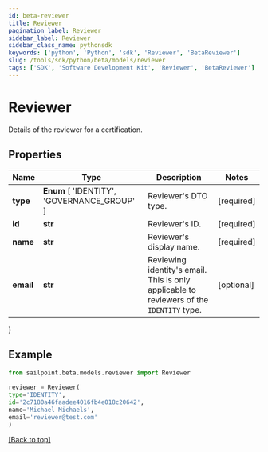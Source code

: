 ```yaml
---
id: beta-reviewer
title: Reviewer
pagination_label: Reviewer
sidebar_label: Reviewer
sidebar_class_name: pythonsdk
keywords: ['python', 'Python', 'sdk', 'Reviewer', 'BetaReviewer'] 
slug: /tools/sdk/python/beta/models/reviewer
tags: ['SDK', 'Software Development Kit', 'Reviewer', 'BetaReviewer']
---
```


# Reviewer

Details of the reviewer for a certification.

## Properties

Name | Type | Description | Notes
------------ | ------------- | ------------- | -------------
**type** |  **Enum** [  'IDENTITY',    'GOVERNANCE_GROUP' ] | Reviewer's DTO type. | [required]
**id** | **str** | Reviewer's ID. | [required]
**name** | **str** | Reviewer's display name. | [required]
**email** | **str** | Reviewing identity's email. This is only applicable to reviewers of the `IDENTITY` type. | [optional] 
}

## Example

```python
from sailpoint.beta.models.reviewer import Reviewer

reviewer = Reviewer(
type='IDENTITY',
id='2c7180a46faadee4016fb4e018c20642',
name='Michael Michaels',
email='reviewer@test.com'
)

```
[[Back to top]](#) 

